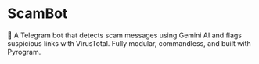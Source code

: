 # ScamBot
🤖 A Telegram bot that detects scam messages using Gemini AI and flags suspicious links with VirusTotal. Fully modular, commandless, and built with Pyrogram.
